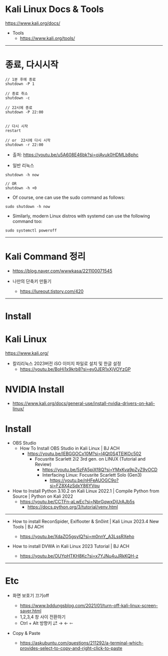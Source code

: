 # Kali Linux Docs & Tools

https://www.kali.org/docs/

- Tools
  - https://www.kali.org/tools/

<hr>

# 종료, 다시시작

```
// 1분 후에 종료
shutdown -P 1

// 종료 취소
shutdown -c

// 22시에 종료
shutdown -P 22:00


// 다시 시작 
restart

// or  22시에 다시 시작
shutdown -r 22:00 

```
- 출처: https://youtu.be/u5A608E46bk?si=oiAvuk0HDMLb8phc

- 일반 리눅스
```
shutdown -h now

// OR
shutdown -h +0
```

- Of course, one can use the sudo command as follows:
```
sudo shutdown -h now
```

- Similarly, modern Linux distros with systemd can use the following command too:
```
sudo systemctl poweroff
```


<hr>

# Kali Command 정리 

- https://blog.naver.com/wwwkasa/221100071545

- 나만의 단축키 만들기
  - https://lureout.tistory.com/420

<hr>

# Install

# Kali Linux

https://www.kali.org/

- 칼리리눅스 2023버전 iSO 이미지 파일로 설치 및 한글 설정
  - https://youtu.be/BoHi1x9krb8?si=ey0JER1xXjVOYzGP 

# NVIDIA Install

- https://www.kali.org/docs/general-use/install-nvidia-drivers-on-kali-linux/


# Install
- OBS Studio
  - How To Install OBS Studio in Kali Linux | BJ ACH
    - https://youtu.be/lEBGGOCx10M?si=l4Qt0S4TElKOc502
      - Focusrite Scarlett 2i2 3rd gen. on LINUX (Tutorial and Review)
        - https://youtu.be/5zFA5piXf8Q?si=YMxKva9pZyZ9vOCD
        - Interfacing Linux: Focusrite Scarlett Solo (Gen3)
          - https://youtu.be/nHFeAUOGC9o?si=FZ8X4zSdxY86YVpu
- How to Install Python 3.10.2 on Kali Linux 2022.1 | Compile Python from Source | Python on Kali 2022
  - https://youtu.be/CCTFn-aLwEc?si=NbrGqwxDjUrAJb5s
    - https://docs.python.org/3/tutorial/venv.html
<hr>

- How to install ReconSpider, Exiflooter & Sn0int | Kali Linux 2023.4 New Tools | BJ ACH
  - https://youtu.be/XdaZO5gsylQ?si=m0nnY_A3LssRXeho

- How to install DVWA in Kali Linux 2023 Tutorial | BJ ACH
  -  https://youtu.be/OUYpHTKH8Kc?si=x7YJNu4uJRkKQH-z

<hr>

# Etc
- 화면 보호기 끄기off
  - https://www.bddungsblog.com/2021/01/turn-off-kali-linux-screen-saver.html
  - 1,2,3,4 창 사이 전환하기
  - Ctrl + Alt 방향키 ⇄  →  ←  ⇽

- Copy & Paste
  - https://askubuntu.com/questions/211292/a-terminal-which-provides-select-to-copy-and-right-click-to-paste